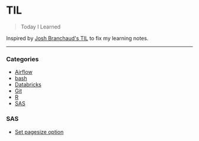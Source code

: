 # TIL

> Today I Learned

Inspired by [Josh Branchaud's TIL](https://github.com/jbranchaud/til) to fix my learning notes.

---

### Categories
* [Airflow](#airflow)
* [bash](#bash)
* [Databricks](#databricks)
* [Git](#git)
* [R](#r)
* [SAS](#sas)

### SAS
- [Set pagesize option](sas/set_pagesize.md)
